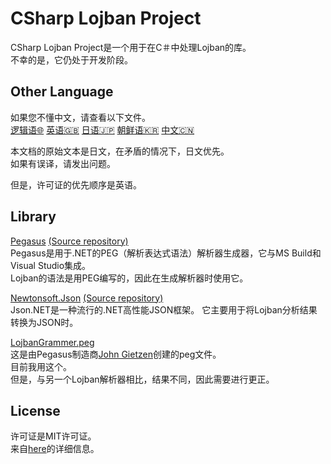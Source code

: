 # CSharp Lojban Project

CSharp Lojban Project是一个用于在C＃中处理Lojban的库。  
不幸的是，它仍处于开发阶段。

## Other Language

如果您不懂中文，请查看以下文件。  
[逻辑语🌐](https://github.com/skytomo221/CSharp-Lojban-Project/blob/master/README.md)
[英语🇬🇧](https://github.com/skytomo221/CSharp-Lojban-Project/blob/master/doc/README.en.md)
[日语🇯🇵](https://github.com/skytomo221/CSharp-Lojban-Project/blob/master/doc/README.ja.md)
[朝鲜语🇰🇷](https://github.com/skytomo221/CSharp-Lojban-Project/blob/master/doc/README.ko.md)
[中文🇨🇳](https://github.com/skytomo221/CSharp-Lojban-Project/blob/master/doc/README.zh.md)

本文档的原始文本是日文，在矛盾的情况下，日文优先。  
如果有误译，请发出问题。

但是，许可证的优先顺序是英语。

## Library

[Pegasus](http://otac0n.com/Pegasus/)
[(Source repository)](https://github.com/otac0n/Pegasus)  
Pegasus是用于.NET的PEG（解析表达式语法）解析器生成器，它与MS Build和Visual Studio集成。  
Lojban的语法是用PEG编写的，因此在生成解析器时使用它。

[Newtonsoft.Json](https://www.newtonsoft.com/json)
[(Source repository)](https://github.com/JamesNK/Newtonsoft.Json)  
Json.NET是一种流行的.NET高性能JSON框架。
它主要用于将Lojban分析结果转换为JSON时。  

[LojbanGrammer.peg](https://gist.github.com/otac0n/63d8fae45c551c4e8d41c83c53afc17e#file-lojbangrammar-peg)  
这是由Pegasus制造商[John Gietzen](https://gist.github.com/otac0n)创建的peg文件。  
目前我用这个。  
但是，与另一个Lojban解析器相比，结果不同，因此需要进行更正。

## License

许可证是MIT许可证。  
来自[here](https://github.com/skytomo221/CSharp-Lojban-Project/blob/master/LICENSE)的详细信息。
